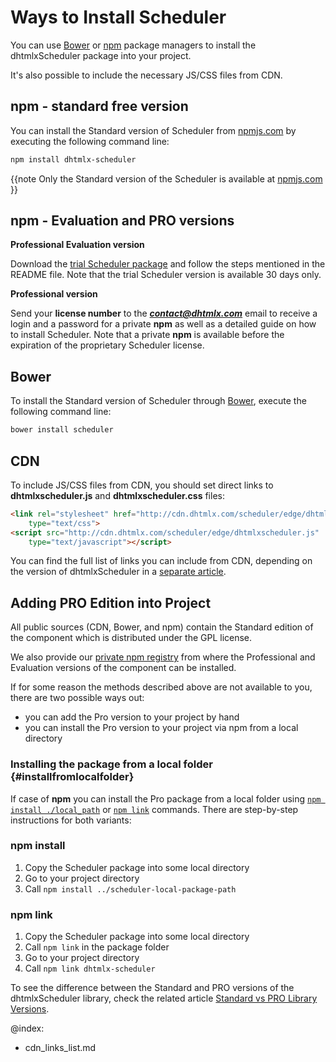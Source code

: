 Ways to Install Scheduler 
================================

You can use [Bower](https://bower.io/) or [npm](https://www.npmjs.com/) package managers to install the dhtmlxScheduler package into your project.

It's also possible to include the necessary JS/CSS files from CDN.

npm - standard free version
-------------------------

You can install the Standard version of Scheduler from [npmjs.com](https://www.npmjs.com/package/dhtmlx-scheduler) by executing the following command line:

~~~html
npm install dhtmlx-scheduler
~~~

{{note Only the Standard version of the Scheduler is available at [npmjs.com](https://www.npmjs.com/package/dhtmlx-scheduler) }}

npm - Evaluation and PRO versions
-----------------------------------

**Professional Evaluation version**

Download the [trial Scheduler package](https://dhtmlx.com/docs/products/dhtmlxScheduler/download.shtml) and follow the steps mentioned in the README file. 
Note that the trial Scheduler version is available 30 days only.

**Professional version**

Send your **license number** to the ***contact@dhtmlx.com*** email to receive a login and a password for a private **npm** as well as a detailed guide on how to
install Scheduler. Note that a private **npm** is available before the expiration of the proprietary Scheduler license.


Bower
-------------------------

To install the Standard version of Scheduler through [Bower](https://bower.io/), execute the following command line:

~~~html
bower install scheduler
~~~

CDN
-----

To include JS/CSS files from CDN, you should set direct links to **dhtmlxscheduler.js** and **dhtmlxscheduler.css** files:

~~~html
<link rel="stylesheet" href="http://cdn.dhtmlx.com/scheduler/edge/dhtmlxscheduler.css" 
	type="text/css"> 
<script src="http://cdn.dhtmlx.com/scheduler/edge/dhtmlxscheduler.js" 
	type="text/javascript"></script>  
~~~

You can find the full list of links you can include from CDN, depending on the version of dhtmlxScheduler in a [separate article](cdn_links_list.md).

Adding PRO Edition into Project
---------------------------------

All public sources (CDN, Bower, and npm) contain the Standard edition of the component which is distributed under the GPL license.

We also provide our [private npm registry](#npmevaluationandproversions) from where the Professional and Evaluation versions of the component can be installed. 

If for some reason the methods described above are not available to you, there are two possible ways out:
 
- you can add the Pro version to your project by hand
- you can install the Pro version to your project via npm from a local directory

### Installing the package from a local folder {#installfromlocalfolder}

If case of **npm** you can install the Pro package from a local folder using  [`npm install ./local_path`](https://docs.npmjs.com/cli/install) or [`npm link`](https://docs.npmjs.com/cli/link) commands.
There are step-by-step instructions for both variants:

### npm install

1. Copy the Scheduler package into some local directory
2. Go to your project directory
3. Call `npm install ../scheduler-local-package-path`

### npm link

1. Copy the Scheduler package into some local directory
2. Call `npm link` in the package folder
3. Go to your project directory
4. Call `npm link dhtmlx-scheduler`

To see the difference between the Standard and PRO versions of the dhtmlxScheduler library, check the related article [Standard vs PRO Library Versions](editions_comparison.md).

@index:
- cdn_links_list.md